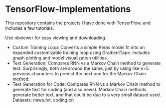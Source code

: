 # TensorFlow-Implementations

This repository contains the projects I have done with TensorFlow, and includes a few tutorials.

Use nbviewer for easy viewing and downloading.

- Custom Training Loop: Converts a simple Keras model.fit into an expanded customizable training loop using GradientTape. Includes graph plotting and model visualization utilities. 
- Text Generation: Compares RNN vs a Markov Chain method to generate text. Surprisingly, both are around the same, just by using like n=5 previous characters to predict the next one for the Markov Chain method.
- Text Generation for Code: Compares RNN vs a Markov Chain method to generate text for coding (and also news). Markov Chain methods generate better text, and that could be due to a very small dataset used. Datasets: news.txt, coding.txt
